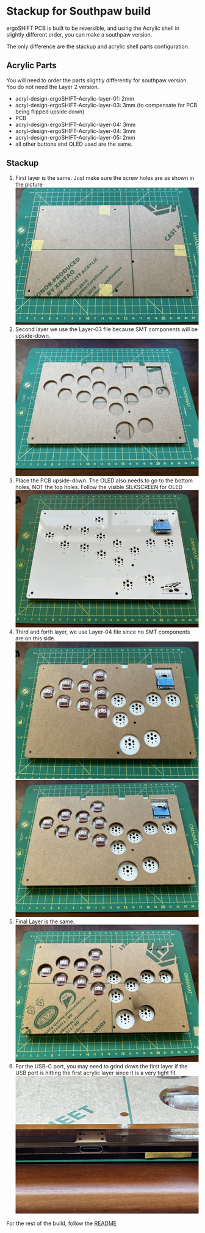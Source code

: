 Stackup for Southpaw build
========================================================================

ergoSHIFT PCB is built to be reversible, and using the Acrylic shell
in slightly different order, you can make a southpaw version.

The only difference are the stackup and acrylic shell parts configuration.

Acrylic Parts
------------------------------------------------------------------------

You will need to order the parts slightly differently for southpaw version.
You do not need the Layer 2 version.

* acryl-design-ergoSHIFT-Acrylic-layer-01: 2mm
* acryl-design-ergoSHIFT-Acrylic-layer-03: 3mm (to compensate for PCB being flipped upside down)
* PCB
* acryl-design-ergoSHIFT-Acrylic-layer-04: 3mm
* acryl-design-ergoSHIFT-Acrylic-layer-04: 3mm
* acryl-design-ergoSHIFT-Acrylic-layer-05: 2mm
* all other buttons and OLED used are the same.

Stackup
------------------------------------------------------------------------

1. First layer is the same.  Just make sure the screw holes are as shown
   in the picture
   ![First Layer](./images/ergoSHIFT_southpaw_stackup01.jpg)
2. Second layer we use the Layer-03 file because SMT components will be
   upside-down.
   ![Second Layer](./images/ergoSHIFT_southpaw_stackup02.jpg)
3. Place the PCB upside-down.  The OLED also needs to go to the bottom
   holes, NOT the top holes.  Follow the visible SILKSCREEN for OLED
   ![PCB Layer](./images/ergoSHIFT_southpaw_stackup03.jpg)
4. Third and forth layer, we use Layer-04 file since no SMT components
   are on this side.
   ![Third Layer](./images/ergoSHIFT_southpaw_stackup04.jpg)
   ![Forth Layer](./images/ergoSHIFT_southpaw_stackup05.jpg)
5. Final Layer is the same.
   ![Final Layer](./images/ergoSHIFT_southpaw_stackup06.jpg)
6. For the USB-C port, you may need to grind down the first layer if
   the USB port is hitting the first acrylic layer since it is a very tight fit.
   ![USB Port](./images/ergoSHIFT_southpaw_stackup07.jpg)

For the rest of the build, follow the [README](./README.md)